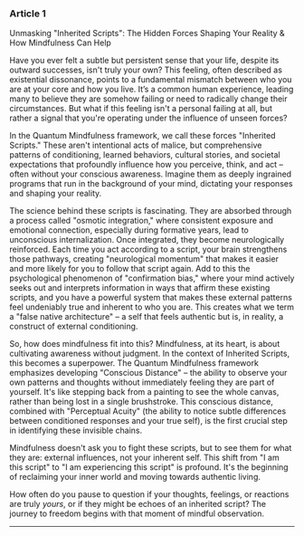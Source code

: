 ### Article 1
Unmasking "Inherited Scripts": The Hidden Forces Shaping Your Reality & How Mindfulness Can Help



Have you ever felt a subtle but persistent sense that your life, despite its outward successes, isn't truly your own? This feeling, often described as existential dissonance, points to a fundamental mismatch between who you are at your core and how you live. It’s a common human experience, leading many to believe they are somehow failing or need to radically change their circumstances. But what if this feeling isn't a personal failing at all, but rather a signal that you're operating under the influence of unseen forces?

In the Quantum Mindfulness framework, we call these forces "Inherited Scripts." These aren't intentional acts of malice, but comprehensive patterns of conditioning, learned behaviors, cultural stories, and societal expectations that profoundly influence how you perceive, think, and act – often without your conscious awareness. Imagine them as deeply ingrained programs that run in the background of your mind, dictating your responses and shaping your reality.

The science behind these scripts is fascinating. They are absorbed through a process called "osmotic integration," where consistent exposure and emotional connection, especially during formative years, lead to unconscious internalization. Once integrated, they become neurologically reinforced. Each time you act according to a script, your brain strengthens those pathways, creating "neurological momentum" that makes it easier and more likely for you to follow that script again. Add to this the psychological phenomenon of "confirmation bias," where your mind actively seeks out and interprets information in ways that affirm these existing scripts, and you have a powerful system that makes these external patterns feel undeniably true and inherent to who you are. This creates what we term a "false native architecture" – a self that feels authentic but is, in reality, a construct of external conditioning.

So, how does mindfulness fit into this? Mindfulness, at its heart, is about cultivating awareness without judgment. In the context of Inherited Scripts, this becomes a superpower. The Quantum Mindfulness framework emphasizes developing "Conscious Distance" – the ability to observe your own patterns and thoughts without immediately feeling they are part of yourself. It's like stepping back from a painting to see the whole canvas, rather than being lost in a single brushstroke. This conscious distance, combined with "Perceptual Acuity" (the ability to notice subtle differences between conditioned responses and your true self), is the first crucial step in identifying these invisible chains.

Mindfulness doesn't ask you to fight these scripts, but to see them for what they are: external influences, not your inherent self. This shift from "I am this script" to "I am experiencing this script" is profound. It's the beginning of reclaiming your inner world and moving towards authentic living.

How often do you pause to question if your thoughts, feelings, or reactions are truly *yours*, or if they might be echoes of an inherited script? The journey to freedom begins with that moment of mindful observation.

---